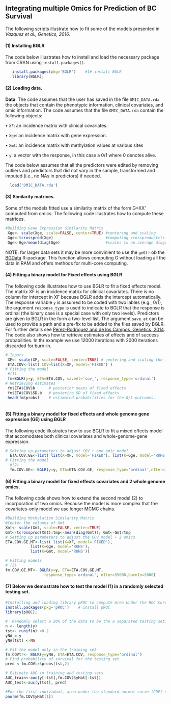 ## Integrating multiple Omics for Prediction of BC Survival
The following scripts illustrate how to fit some of the models presented in *Vazquez et al., Genetics, 2016*.

#### (1) Installing BGLR
The code below illustrates how to install and load the necessary package from CRAN using `install.packages()`.
```R
   install.packages(pkg='BGLR')    #1# install BGLR
   library(BGLR); 
 ```   

#### (2) Loading data.

**Data**. The code assumes that the user has saved in the file `OMIC_DATA.rda` the objects that contain the phenotypic information, clinical covariates, and omic information. The code assumes that the file `OMIC_DATA.rda` contain the following objects:

 •	`XF`: an incidence matrix with clinical covariates.
 
 •	`Xge`: an incidence matrix with gene expression. 
 
 •	`Xmt`: an incidence matrix with methylation values at various sites
 
 •	`y`: a vector with the response, in this case a 0/1 where 0 denotes alive.

The code below assumes that all the predictors were edited by removing outliers and predictors that did not vary in the sample, transformed and imputed (i.e., no NAs in predictors) if needed.

```R
  load('OMIC_DATA.rda')
 ```   
 
#### (3) Similarity matrices.
 Some of the models fitted use a similarity matrix of the form G=XX' computed from omics. The following code illustrates how to compute these matrices.
 
 ```R 
#Building Gene Expression Similarity Matrix
  Xge<- scale(Xge, scale=FALSE, center=TRUE) #centering and scaling
  Gge<-tcrossprod(Xge)                       #computing crossproductcts
  Gge<-Gge/mean(diag(Gge)                    #scales to an average diagonal value of 1.
```
 
NOTE: for larger data sets it may be more convinient to use the `geG()` ob the [BGData](https://github.com/quantgen/BGData) R-package. This function allows computing G without loading all the data in RAM and offers methods for multi-core computing. 


#### (4)  Fitting a binary model for Fixed effects using BGLR

The following code illustrates how to use BGLR to fit a fixed effects model. The matrix XF is an incidence matrix for clinical covariates. There is no column for intercept in XF because BGLR adds the intercept automatically. The response variable `y` is assumed to be coded with two lables (e.g., 0/1), the argument `response_type` is used to indicate to BGLR that the response is ordinal (the binary case is a special case with only two levels). Predictors are given to BGLR in the form a two-level list. The argument `save_at` can be used to provide a path and a pre-fix to be added to the files saved by BGLR. For further details see [Pérez-Rodriguez and de los Campos, Genetics, 2014](http://www.genetics.org/content/genetics/198/2/483.full.pdf). The code also shows how to retrieve estimates of effects and of success probabilities. In thr example we use 12000 iterations with 2000 iterations discarded for burn-in. 

```R
# Inputs
 XF<- scale(XF, scale=FALSE, center=TRUE) # centering and scaling the incidence matrix for fixed effects.
 ETA.COV<-list( COV=list(X=XF, model='FIXED') )
# Fitting the model
 #(1)  
 fm=BGLR(y=y, ETA=ETA.COV, saveAt='cov_', response_type='ordinal')
# Retrieving estimates
 fm$ETA$COV$b      # posterior means of fixed effects
 fm$ETA$COV$SD.b   # posteriro SD of fixed effects
 head(fm$probs)    # estimated probabilities for the 0/1 outcomes.
 
```

#### (5)  Fitting a binary model for fixed effects and whole genome gene expression (GE) using BGLR

The following code illustrates how to use BGLR to fit a mixed effects model that accomodates both clinical covariates and whole-genome-gene expression.

```R
# Setting up parameters to adjust COV + one omic model
  ETA.COV.GE<-list( list(X=XF, model='FIXED'), list(K=Gge, model='RKHS'))
# Fitting the model
  #(2)
  fm.COV.GE<- BGLR(y=y, ETA=ETA.COV.GE, response_type='ordinal',nIter=)
```

#### (6)  Fitting a binary model for fixed effects covariates and 2 whole genome omics.
The following code shows how to extend the second model (2) to incorporation of two omics. Because the model is more complex that the covariates-only model we use longer MCMC chains.

```R
#Building Methylation Similarity Matrix
#Center the columns of Xmt
Xmt<- scale(Xmt, scale=FALSE, center=TRUE)
Gmt<-tcrossprod(Xmt);tmp<-mean(diag(Gmt)); Gmt<-Gmt/tmp
# Setting up parameters to adjust the COV model + 2 omics
ETA.COV.GE.MT<-list( list(X=XF, model='FIXED'),
           list(K=Gge, model='RKHS'),
           list(K=Gmt, model='RKHS'))

# Fitting models 
# (3) 
fm.COV.GE.MT<- BGLR(y=y, ETA=ETA.COV.GE.MT, 
                 response_type='ordinal', nIter=55000,burnIn=5000)
```

#### (7) Below we demostrate how to test the model (1) in a randomly selected testing set.
```R
#Installing and loading library pROC to compute Area Under the ROC Curve.
install.packages(pkg='pROC')    # install pROC
library(pROC);
 
#  Randomly select a 20% of the data to be the a separated testing set:
n <- length(y)
tst<- runif(n) <0.2
yNA = y
yNA[tst] <-NA

# Fit the model only in the training set
fm.COVtr<- BGLR(y=yNA, ETA=ETA.COV, response_type='ordinal')
# Find probability of survival for the testing set
pred <-fm.COVtr$probs[tst,2]

# Estimate AUC in training and testing sets
AUC_train<-auc(y[-tst],fm.COV2$yHat[-tst])
AUC_test<-auc(y[tst], pred)

#For the first individual, area under the standard normal curve (CDF) of estimated y from full model:
pnorm(fm.COV$yHat[1])
```
